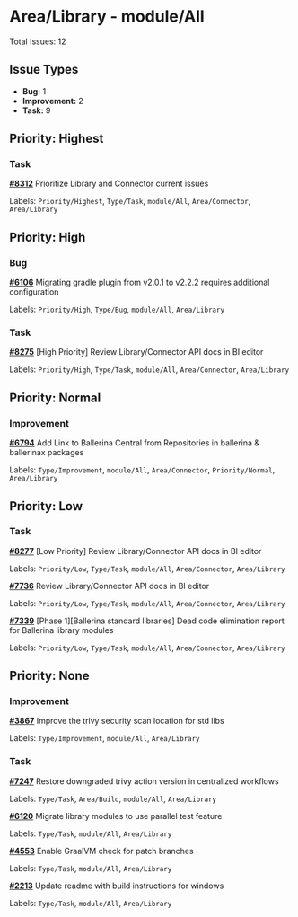 # Area/Library - module/All

Total Issues: 12

## Issue Types

- **Bug:** 1
- **Improvement:** 2
- **Task:** 9

## Priority: Highest

### Task

**[#8312](https://github.com/ballerina-platform/ballerina-library/issues/8312)** Prioritize Library and Connector current issues

Labels: `Priority/Highest`, `Type/Task`, `module/All`, `Area/Connector`, `Area/Library`

## Priority: High

### Bug

**[#6106](https://github.com/ballerina-platform/ballerina-library/issues/6106)** Migrating gradle plugin from v2.0.1 to v2.2.2 requires additional configuration

Labels: `Priority/High`, `Type/Bug`, `module/All`, `Area/Library`

### Task

**[#8275](https://github.com/ballerina-platform/ballerina-library/issues/8275)** [High Priority] Review Library/Connector API docs in BI editor

Labels: `Priority/High`, `Type/Task`, `module/All`, `Area/Connector`, `Area/Library`

## Priority: Normal

### Improvement

**[#6794](https://github.com/ballerina-platform/ballerina-library/issues/6794)** Add Link to Ballerina Central from Repositories in ballerina & ballerinax packages

Labels: `Type/Improvement`, `module/All`, `Area/Connector`, `Priority/Normal`, `Area/Library`

## Priority: Low

### Task

**[#8277](https://github.com/ballerina-platform/ballerina-library/issues/8277)** [Low Priority] Review Library/Connector API docs in BI editor

Labels: `Priority/Low`, `Type/Task`, `module/All`, `Area/Connector`, `Area/Library`

**[#7736](https://github.com/ballerina-platform/ballerina-library/issues/7736)** Review Library/Connector API docs in BI editor

Labels: `Priority/Low`, `Type/Task`, `module/All`, `Area/Connector`, `Area/Library`

**[#7339](https://github.com/ballerina-platform/ballerina-library/issues/7339)** [Phase 1][Ballerina standard libraries] Dead code elimination report for Ballerina library modules

Labels: `Priority/Low`, `Type/Task`, `module/All`, `Area/Connector`, `Area/Library`

## Priority: None

### Improvement

**[#3867](https://github.com/ballerina-platform/ballerina-library/issues/3867)** Improve the trivy security scan location for std libs

Labels: `Type/Improvement`, `module/All`, `Area/Library`

### Task

**[#7247](https://github.com/ballerina-platform/ballerina-library/issues/7247)** Restore downgraded trivy action version in centralized workflows

Labels: `Type/Task`, `Area/Build`, `module/All`, `Area/Library`

**[#6120](https://github.com/ballerina-platform/ballerina-library/issues/6120)** Migrate library modules to use parallel test feature 

Labels: `Type/Task`, `module/All`, `Area/Library`

**[#4553](https://github.com/ballerina-platform/ballerina-library/issues/4553)** Enable GraalVM check for patch branches

Labels: `Type/Task`, `module/All`, `Area/Library`

**[#2213](https://github.com/ballerina-platform/ballerina-library/issues/2213)** Update readme with build instructions for windows

Labels: `Type/Task`, `module/All`, `Area/Library`

